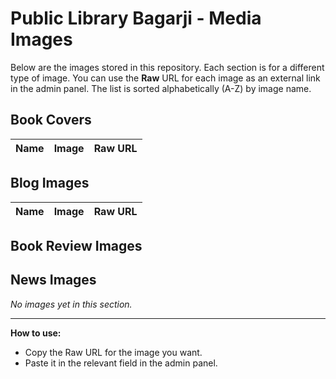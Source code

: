 # Public Library Bagarji - Media Images

Below are the images stored in this repository. Each section is for a different type of image. You can use the **Raw** URL for each image as an external link in the admin panel. The list is sorted alphabetically (A-Z) by image name.

## Book Covers

| Name | Image | Raw URL |
|------|-------|---------|
## Blog Images

| Name | Image | Raw URL |
|------|-------|---------|
## Book Review Images

## News Images

_No images yet in this section._

---
**How to use:**
- Copy the Raw URL for the image you want.
- Paste it in the relevant field in the admin panel.
